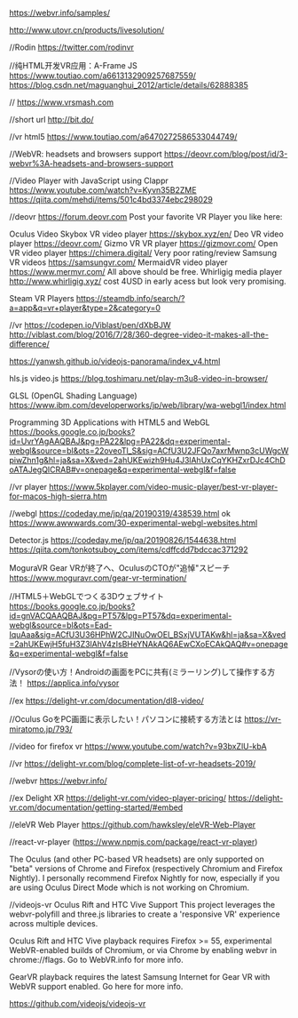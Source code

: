 https://webvr.info/samples/

http://www.utovr.cn/products/livesolution/

//Rodin
https://twitter.com/rodinvr

//纯HTML开发VR应用：A-Frame JS
https://www.toutiao.com/a6613132909257687559/
https://blog.csdn.net/maguanghui_2012/article/details/62888385

//
https://www.vrsmash.com

//short url
http://bit.do/

//vr html5
https://www.toutiao.com/a6470272586533044749/

//WebVR: headsets and browsers support
https://deovr.com/blog/post/id/3-webvr%3A-headsets-and-browsers-support

//Video Player with JavaScript using Clappr
https://www.youtube.com/watch?v=Kyvn35B2ZME
https://qiita.com/mehdi/items/501c4bd3374ebc298029

//deovr
https://forum.deovr.com
Post your favorite VR Player you like here:

Oculus Video
Skybox VR video player https://skybox.xyz/en/
Deo VR video player https://deovr.com/
Gizmo VR VR player https://gizmovr.com/
Open VR video player https://chimera.digital/ Very poor rating/review
Samsung VR videos https://samsungvr.com/
MermaidVR video player https://www.mermvr.com/
All above should be free.
Whirligig media player http://www.whirligig.xyz/ cost 4USD in early acess but look very promising.

Steam VR Players
https://steamdb.info/search/?a=app&q=vr+player&type=2&category=0


//vr
 https://codepen.io/Viblast/pen/dXbBJW
 http://viblast.com/blog/2016/7/28/360-degree-video-it-makes-all-the-difference/
 
 https://yanwsh.github.io/videojs-panorama/index_v4.html
 
 hls.js video.js
 https://blog.toshimaru.net/play-m3u8-video-in-browser/
 
 GLSL (OpenGL Shading Language) 
 https://www.ibm.com/developerworks/jp/web/library/wa-webgl1/index.html
 
 Programming 3D Applications with HTML5 and WebGL
 https://books.google.co.jp/books?id=UvrYAgAAQBAJ&pg=PA22&lpg=PA22&dq=experimental-webgl&source=bl&ots=22oveoTl_S&sig=ACfU3U2JFQo7axrMwnp3cUWgcWpiwZhn1g&hl=ja&sa=X&ved=2ahUKEwizh9Hu4J3lAhUxCqYKHZxrDJc4ChDoATAJegQICRAB#v=onepage&q=experimental-webgl&f=false

//vr player
https://www.5kplayer.com/video-music-player/best-vr-player-for-macos-high-sierra.htm

//webgl https://codeday.me/jp/qa/20190319/438539.html ok
https://www.awwwards.com/30-experimental-webgl-websites.html

Detector.js https://codeday.me/jp/qa/20190826/1544638.html
https://qiita.com/tonkotsuboy_com/items/cdffcdd7bdccac371292

MoguraVR
Gear VRが終了へ、OculusのCTOが"追悼"スピーチ
https://www.moguravr.com/gear-vr-termination/

//HTML5＋WebGLでつくる3Dウェブサイト 
https://books.google.co.jp/books?id=gnVACQAAQBAJ&pg=PT57&lpg=PT57&dq=experimental-webgl&source=bl&ots=Ead-IquAaa&sig=ACfU3U36HPhW2CJINuOwOEl_BSxjVUTAKw&hl=ja&sa=X&ved=2ahUKEwjH5fuH3Z3lAhV4zIsBHeYNAkAQ6AEwCXoECAkQAQ#v=onepage&q=experimental-webgl&f=false


//Vysorの使い方！Androidの画面をPCに共有(ミラーリング)して操作する方法！
https://applica.info/vysor

//ex
https://delight-vr.com/documentation/dl8-video/

//Oculus GoをPC画面に表示したい！パソコンに接続する方法とは
https://vr-miratomo.jp/793/

//video for firefox vr
https://www.youtube.com/watch?v=93bxZlU-kbA

//vr 
https://delight-vr.com/blog/complete-list-of-vr-headsets-2019/

//webvr
https://webvr.info/

//ex Delight XR https://delight-vr.com/video-player-pricing/
https://delight-vr.com/documentation/getting-started/#embed



//eleVR Web Player
https://github.com/hawksley/eleVR-Web-Player

//react-vr-player
(https://www.npmjs.com/package/react-vr-player)

The Oculus (and other PC-based VR headsets) are only supported on "beta" 
versions of Chrome and Firefox (respectively Chromium and Firefox Nightly). 
I personally recommend Firefox Nightly for now, especially if you are using Oculus Direct Mode which is not working on Chromium.

//videojs-vr
Oculus Rift and HTC Vive Support
This project leverages the webvr-polyfill and three.js libraries to create a 'responsive VR' experience across multiple devices.

Oculus Rift and HTC Vive playback requires Firefox >= 55, experimental WebVR-enabled builds of Chromium, or via Chrome by enabling webvr in chrome://flags. Go to WebVR.info for more info.

GearVR playback requires the latest Samsung Internet for Gear VR with WebVR support enabled. Go here for more info.

https://github.com/videojs/videojs-vr
